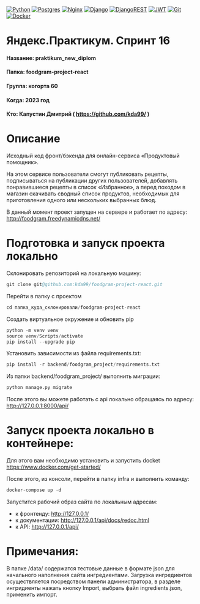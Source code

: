 [![Python](https://img.shields.io/badge/python-3670A0?style=for-the-badge&logo=python&logoColor=ffdd54)](https://www.python.org) [![Postgres](https://img.shields.io/badge/postgres-%23316192.svg?style=for-the-badge&logo=postgresql&logoColor=white)](https://www.postgresql.org) [![Nginx](https://img.shields.io/badge/nginx-%23009639.svg?style=for-the-badge&logo=nginx&logoColor=white)](https://nginx.org) [![Django](https://img.shields.io/badge/django-%23092E20.svg?style=for-the-badge&logo=django&logoColor=white)](https://www.djangoproject.com) [![DjangoREST](https://img.shields.io/badge/DJANGO-REST-ff1709?style=for-the-badge&logo=django&logoColor=white&color=ff1709&labelColor=gray)](https://www.django-rest-framework.org) [![JWT](https://img.shields.io/badge/JWT-black?style=for-the-badge&logo=JSON%20web%20tokens)](https://django-rest-framework-simplejwt.readthedocs.io/en/latest/)  [![Git](https://img.shields.io/badge/git-%23F05033.svg?style=for-the-badge&logo=git&logoColor=white)](https://github.com) [![Docker](https://img.shields.io/badge/docker-%230db7ed.svg?style=for-the-badge&logo=docker&logoColor=white)](https://www.docker.com)

# Яндекс.Практикум. Спринт 16

#### Название: praktikum_new_diplom
#### Папка: foodgram-project-react
#### Группа: когорта 60
#### Когда: 2023 год
#### Кто: Капустин Дмитрий ( https://github.com/kda99/ )

# Описание

Исходный код фронт/бэкенда для онлайн-сервиса «Продуктовый помощник».

На этом сервисе пользователи смогут публиковать рецепты, подписываться на публикации других пользователей, добавлять понравившиеся рецепты в список «Избранное», а перед походом в магазин скачивать сводный список продуктов, необходимых для приготовления одного или нескольких выбранных блюд.

В данный момент проект запущен на сервере и работает по адресу: http://foodgram.freedynamicdns.net/

# Подготовка и запуск проекта локально

Склонировать репозиторий на локальную машину:
```s
git clone git@github.com:kda99/foodgram-project-react.git
```
Перейти в папку с проектом
```s
cd папка_куда_склонировали/foodgram-project-react
```
Создать виртуальное окружение и обновить pip
```s
python -m venv venv
source venv/Scripts/activate
pip install --upgrade pip
```
Установить зависимости из файла requirements.txt:

```s
pip install -r backend/foodgram_project/requirements.txt
```

Из папки backend/foodgram_project/ выполнить миграции:

```s
python manage.py migrate
```
После этого вы можете работать с api локально обращаясь по адресу: http://127.0.0.1:8000/api/

# Запуск проекта локально в контейнере:

Для этого вам необходимо установить и запустить docket  https://www.docker.com/get-started/

После этого, из консоли, перейти в папку infra и выполнить команду:
```s
docker-compose up -d
```
Запустится рабочий образ сайта по локальным адресам:
- к фронтенду: http://127.0.0.1/
- к документации: http://127.0.0.1/api/docs/redoc.html
- к API: http://127.0.0.1/api/

# Примечания:
В папке /data/ содержатся тестовые данные в формате json для начального наполнения сайта ингредиентами. Загрузка ингредиентов осуществляется посредством  панели администратора, в разделе ингридиенты нажать кнопку Import, выбрать файл ingredients.json, применить импорт.
